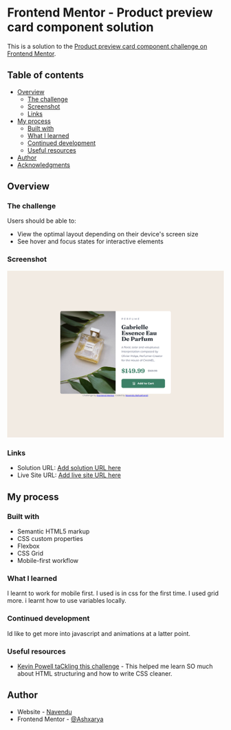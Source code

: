 # Frontend Mentor - Product preview card component solution

This is a solution to the [Product preview card component challenge on Frontend Mentor](https://www.frontendmentor.io/challenges/product-preview-card-component-GO7UmttRfa). 

## Table of contents

- [Overview](#overview)
  - [The challenge](#the-challenge)
  - [Screenshot](#screenshot)
  - [Links](#links)
- [My process](#my-process)
  - [Built with](#built-with)
  - [What I learned](#what-i-learned)
  - [Continued development](#continued-development)
  - [Useful resources](#useful-resources)
- [Author](#author)
- [Acknowledgments](#acknowledgments)

## Overview

### The challenge

Users should be able to:

- View the optimal layout depending on their device's screen size
- See hover and focus states for interactive elements

### Screenshot

![](./screenshot.png)

### Links

- Solution URL: [Add solution URL here](https://your-solution-url.com)
- Live Site URL: [Add live site URL here](https://your-live-site-url.com)

## My process

### Built with

- Semantic HTML5 markup
- CSS custom properties
- Flexbox
- CSS Grid
- Mobile-first workflow

### What I learned

I learnt to work for mobile first.
I used is in css for the first time.
I used grid more.
i learnt how to use variables locally.

### Continued development

Id like to get more into javascript and animations at a latter point.

### Useful resources

- [Kevin Powell taCkling this challenge](https://www.youtube.com/watch?v=B2WL6KkqhLQ) - This helped me learn SO much about HTML structuring and how to write CSS cleaner.
## Author

- Website - [Navendu](https://github.com/Ashxarya?tab=repositories)
- Frontend Mentor - [@Ashxarya](https://www.frontendmentor.io/profile/Ashxarya)


